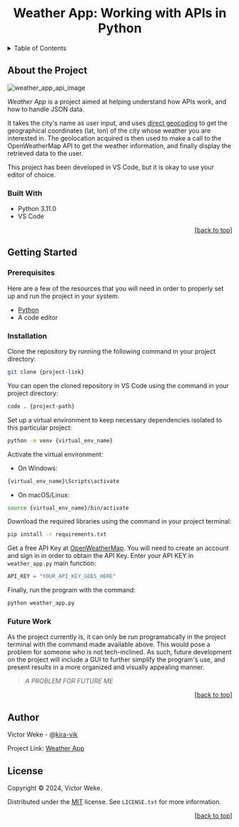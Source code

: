 <h1 align="center">Weather App: Working with APIs in Python</h1>
<a name="readme-top"></a>

<!-- TABLE OF CONTENTS -->
<details>
  <summary>Table of Contents</summary>
  <ol>
    <li>
      <a href="#about-the-project">About The Project</a>
      <ul>
        <li><a href="#built-with">Built With</a></li>
      </ul>
    </li>
    <li>
      <a href="#getting-started">Getting Started</a>
      <ul>
        <li><a href="#prerequisites">Prerequisites</a></li>
        <li><a href="#installation">Installation</a></li>
        <li><a href="#future-work">Future Work</a></li>
      </ul>
    </li>
    <li><a href="#author">Author</a></li>
    <li><a href="#license">License</a></li>
  </ol>
</details>

<!--ABOUT THE PROJECT-->
## About the Project

![weather_app_api_image](https://github.com/kira-vik/weather-app-api-project/assets/35596661/6b79fd2a-8acb-485d-81e8-8f17012fecb8)

_Weather App_ is a project aimed at helping understand how APIs work, and how to handle JSON data.

It takes the city's name as user input, and uses [direct geocoding](https://openweathermap.org/api/geocoding-api) to get the geographical coordinates (lat, lon) of the city whose weather you are interested in. The geolocation acquired is then used to make a call to the OpenWeatherMap API to get the weather information, and finally display the retrieved data to the user.

This project has been developed in VS Code, but it is okay to use your editor of choice.

### Built With

- Python 3.11.0
- VS Code

<p align="right">
     [<a href="#readme-top">back to top</a>]
</p>

<!--GETTING STARTED-->
## Getting Started

### Prerequisites

Here are a few of the resources that you will need in order to properly set up and run the project in your system.

- [Python](https://www.python.org/downloads/)
- A code editor

### Installation

Clone the repository by running the following command in your project directory:

```bash
git clone {project-link}
```

You can open the cloned repository in VS Code using the command in your project directory:

```bash
code . {project-path}
```

Set up a virtual environment to keep necessary dependencies isolated to this particular project:

```bash
python -m venv {virtual_env_name}
```

Activate the virtual environment:

- On Windows:

```bash
{virtual_env_name}\Scripts\activate
```

- On macOS/Linux:

```bash
source {virtual_env_name}/bin/activate
```

Download the required libraries using the command in your project terminal:

```bash
pip install -r requirements.txt
```

Get a free API Key at [OpenWeatherMap](https://openweathermap.org/). You will need to create an account and sign in in order to obtain the API Key. Enter your API KEY in `weather_app.py` main function:

```python
API_KEY = "YOUR_API_KEY_GOES_HERE"
```

Finally, run the program with the command:

```bash
python weather_app.py
```

### Future Work

As the project currently is, it can only be run programatically in the project terminal with the command made available above. This would pose a problem for someone who is not tech-inclined. As such, future development on the project will include a GUI to further simplify the program's use, and present results in a more organized and visually appealing manner.

> _A PROBLEM FOR FUTURE ME_

<p align="right">
     [<a href="#readme-top">back to top</a>]
</p>

<!--AUTHOR-->

## Author

Victor Weke - @[kira-vik](https://github.com/kira-vik)

Project Link: [Weather App](https://github.com/kira-vik/weather-app-api-project)

<!--LICENSE-->

## License

Copyright © 2024, Victor Weke.

Distributed under the [MIT](https://choosealicense.com/licenses/mit/) license. See `LICENSE.txt` for more information.

<p align="right">
     [<a href="#readme-top">back to top</a>]
</p>
